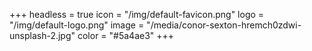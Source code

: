 +++
headless = true
icon = "/img/default-favicon.png"
logo = "/img/default-logo.png"
image = "/media/conor-sexton-hremch0zdwi-unsplash-2.jpg"
color = "#5a4ae3"
+++
